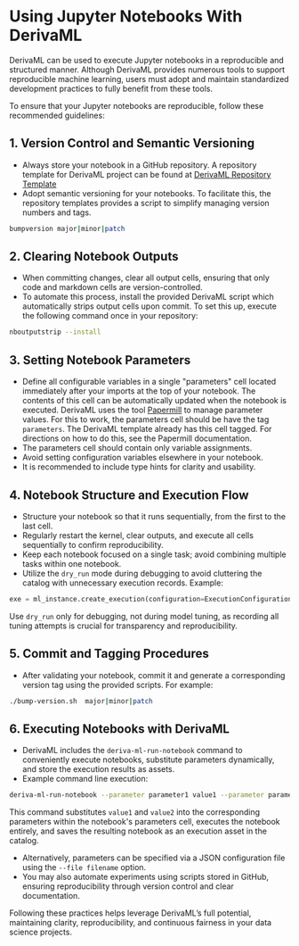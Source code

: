 # Using Jupyter Notebooks With DerivaML

DerivaML can be used to execute Jupyter notebooks in a reproducible and structured manner. Although DerivaML provides numerous tools to support reproducible machine learning, users must adopt and maintain standardized development practices to fully benefit from these tools.

To ensure that your Jupyter notebooks are reproducible, follow these recommended guidelines:

## 1. Version Control and Semantic Versioning

- Always store your notebook in a GitHub repository. A repository template for DerivaML project can be found at [DerivaML Repository Template](https://github.com/informatics-isi-edu/deriva-ml-model-template) 
- Adopt semantic versioning for your notebooks. To facilitate this, the repository templates provides a script to simplify managing version numbers and tags.

```bash
bumpversion major|minor|patch
```

## 2. Clearing Notebook Outputs

- When committing changes, clear all output cells, ensuring that only code and markdown cells are version-controlled.
- To automate this process, install the provided DerivaML script which automatically strips output cells upon commit. To set this up, execute the following command once in your repository:

```bash
nboutputstrip --install
```

## 3. Setting Notebook Parameters

- Define all configurable variables in a single "parameters" cell located immediately after your imports at the top of your notebook. The contents of this cell can be automatically updated when the notebook is executed. 
DerivaML uses the tool [Papermill](https://papermill.readthedocs.io/en/latest/usage-parameterize.html) to manage parameter values.  For this to work, the parameters cell should be have the tag `parameters`. The DerivaML template already has this cell tagged. For directions on how to do this, see the Papermill documentation.
- The parameters cell should contain only variable assignments.
- Avoid setting configuration variables elsewhere in your notebook.
- It is recommended to include type hints for clarity and usability.

## 4. Notebook Structure and Execution Flow

- Structure your notebook so that it runs sequentially, from the first to the last cell.
- Regularly restart the kernel, clear outputs, and execute all cells sequentially to confirm reproducibility.
- Keep each notebook focused on a single task; avoid combining multiple tasks within one notebook.
- Utilize the `dry_run` mode during debugging to avoid cluttering the catalog with unnecessary execution records. Example:

```python
exe = ml_instance.create_execution(configuration=ExecutionConfiguration(...), dry_run=True)
```

Use `dry_run` only for debugging, not during model tuning, as recording all tuning attempts is crucial for transparency and reproducibility.

## 5. Commit and Tagging Procedures

- After validating your notebook, commit it and generate a corresponding version tag using the provided scripts. For example:

```bash
./bump-version.sh  major|minor|patch
```

## 6. Executing Notebooks with DerivaML

- DerivaML includes the `deriva-ml-run-notebook` command to conveniently execute notebooks, substitute parameters dynamically, and store the execution results as assets.
- Example command line execution:

```bash
deriva-ml-run-notebook --parameter parameter1 value1 --parameter parameter2 value2 my-notebook.ipynb
```

This command substitutes `value1` and `value2` into the corresponding parameters within the notebook's parameters cell, executes the notebook entirely, and saves the resulting notebook as an execution asset in the catalog.

- Alternatively, parameters can be specified via a JSON configuration file using the `--file filename` option.
- You may also automate experiments using scripts stored in GitHub, ensuring reproducibility through version control and clear documentation.

Following these practices helps leverage DerivaML’s full potential, maintaining clarity, reproducibility, and continuous fairness in your data science projects.

